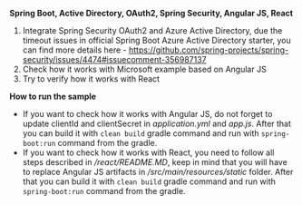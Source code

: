 
**Spring Boot, Active Directory, OAuth2, Spring Security, Angular JS, React**
1. Integrate Spring Security OAuth2 and Azure Active Directory, due the timeout issues in official
   Spring Boot Azure Active Directory starter, you can find more details here - https://github.com/spring-projects/spring-security/issues/4474#issuecomment-356987137
2. Check how it works with Microsoft example based on Angular JS
3. Try to verify how it works with React

**How to run the sample**
* If you want to check how it works with Angular JS, do not forget to update clientId and clientSecret
  in _application.yml_ and _app.js_. 
  After that you can build it with `clean build` gradle command and run with `spring-boot:run` command from the gradle.
* If you want to check how it works with React, you need to follow all steps described in _/react/README.MD_, keep in mind
  that you will have to replace Angular JS artifacts in _/src/main/resources/static_ folder.
  After that you can build it with `clean build` gradle command and run with `spring-boot:run` command from the gradle.
